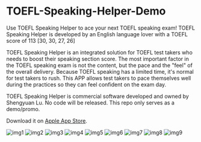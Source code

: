 # TOEFL-Speaking-Helper-Demo

Use TOEFL Speaking Helper to ace your next TOEFL speaking exam!
TOEFL Speaking Helper is developed by an English language lover with a TOEFL score of 113 [30, 30, 27, 26]

TOEFL Speaking Helper is an integrated solution for TOEFL test takers who needs to boost their speaking section score. The most important factor in the TOEFL speaking exam is not the content, but the pace and the "feel" of the overall delivery. Because TOEFL speaking has a limited time, it's normal for test takers to rush. This APP allows test takers to pace themselves well during the practices so they can feel confident on the exam day.

TOEFL Speaking Helper is commercial software developed and owned by Shengyuan Lu. No code will be released. This repo only serves as a demo/promo. 

Download it on [Apple App Store](https://apps.apple.com/us/app/toefl-speaking-helper/id1547083580).

![img1](https://i.imgur.com/yyst7e4.png)
![img2](https://i.imgur.com/wVPRu5R.png)
![img3](https://i.imgur.com/psmrPF9.png)
![img4](https://i.imgur.com/qvPtXdV.png)
![img5](https://i.imgur.com/EU3bMYg.png)
![img6](https://i.imgur.com/zXghX0J.png)
![img7](https://i.imgur.com/ZcX3mTY.png)
![img8](https://i.imgur.com/VpNz9i3.png)
![img9](https://i.imgur.com/GrAtjYg.png)
